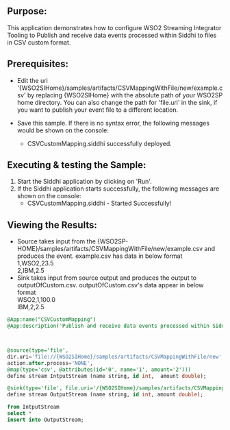 
## Purpose:
This application demonstrates how to configure WSO2 Streaming Integrator Tooling to Publish and receive data events processed within Siddhi to files in CSV custom format.

## Prerequisites:
* Edit the uri '{WSO2SIHome}/samples/artifacts/CSVMappingWithFile/new/example.csv' by replacing {WSO2SIHome} with the absolute path of your WSO2SP home directory. You can also change the path for 'file.uri' in the sink, if you want to publish your event file to a different location.

* Save this sample. If there is no syntax error, the following messages would be shown on the console:
    - CSVCustomMapping.siddhi successfully deployed.

## Executing & testing the Sample:
1. Start the Siddhi application by clicking on 'Run'.
2. If the Siddhi application starts successfully, the following messages are shown on the console:
    * CSVCustomMapping.siddhi - Started Successfully!

## Viewing the Results:
* Source takes input from the {WSO2SP-HOME}/samples/artifacts/CSVMappingWithFile/new/example.csv and produces the event.
example.csv has data in below format  
1,WSO2,23.5  
2,IBM,2.5  
* Sink takes input from source output and produces the output to outputOfCustom.csv.
outputOfCustom.csv's data appear in below format  
WSO2,1,100.0  
IBM,2,2.5  

```sql
@App:name("CSVCustomMapping")
@App:description('Publish and receive data events processed within Siddhi to files in CSV custom format.')



@source(type='file',
dir.uri='file://{WSO2SIHome}/samples/artifacts/CSVMappingWithFile/new',
action.after.process='NONE',
@map(type='csv', @attributes(id='0', name='1', amount='2')))
define stream IntputStream (name string, id int,  amount double);

@sink(type='file', file.uri='/{WSO2SIHome}/samples/artifacts/CSVMappingWithFile/new/outputOfCustom.csv' , @map(type='csv',@payload(id='1', name='0', amount='2')))
define stream OutputStream (name string, id int, amount double);

from IntputStream
select *
insert into OutputStream;
```